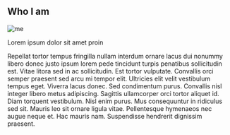 ## Who I am

![me](http://lorempixel.com/800/400/business/)

Lorem ipsum dolor sit amet proin

Repellat tortor tempus fringilla nullam interdum ornare lacus dui nonummy libero donec justo ipsum lorem pede tincidunt turpis penatibus sollicitudin est. Vitae litora sed in ac sollicitudin. Est tortor vulputate. Convallis orci semper praesent sed arcu mi tempor elit. Ultricies elit velit vestibulum tempus eget. Viverra lacus donec. Sed condimentum purus. Convallis nisl integer libero metus adipiscing. Sagittis ullamcorper orci tortor aliquet id. Diam torquent vestibulum. Nisl enim purus. Mus consequuntur in ridiculus sed sit. Mauris leo sit ornare ligula vitae. Pellentesque hymenaeos nec augue neque et. Hac mauris nam. Suspendisse hendrerit dignissim praesent.